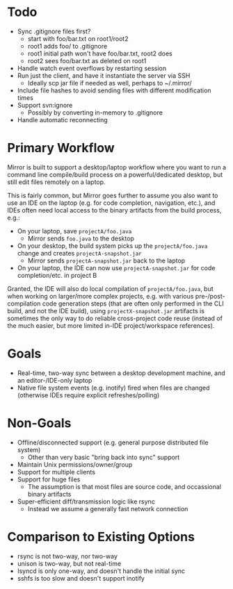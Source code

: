 

Todo
====

* Sync .gitignore files first?
  * start with foo/bar.txt on root1/root2
  * root1 adds foo/ to .gitignore
  * root1 initial path won't have foo/bar.txt, root2 does
  * root2 sees foo/bar.txt as deleted on root1
* Handle watch event overflows by restarting session
* Run just the client, and have it instantiate the server via SSH
  * Ideally scp jar file if needed as well, perhaps to ~/.mirror/
* Include file hashes to avoid sending files with different modification times
* Support svn:ignore
  * Possibly by converting in-memory to .gitignore
* Handle automatic reconnecting

Primary Workflow
================

Mirror is built to support a desktop/laptop workflow where you want to run a command line compile/build process on a powerful/dedicated desktop, but still edit files remotely on a laptop.

This is fairly common, but Mirror goes further to assume you also want to use an IDE on the laptop (e.g. for code completion, navigation, etc.), and IDEs often need local access to the binary artifacts from the build process, e.g.:

* On your laptop, save `projectA/foo.java`
  * Mirror sends `foo.java` to the desktop
* On your desktop, the build system picks up the `projectA/foo.java` change and creates `projectA-snapshot.jar`
  * Mirror sends `projectA-snapshot.jar` back to the laptop
* On your laptop, the IDE can now use `projectA-snapshot.jar` for code completion/etc. in project B

Granted, the IDE will also do local compilation of `projectA/foo.java`, but when working on larger/more complex projects, e.g. with various pre-/post-compilation code generation steps (that are often only performed in the CLI build, and not the IDE build), using `projectX-snapshot.jar` artifacts is sometimes the only way to do reliable cross-project code reuse (instead of the much easier, but more limited in-IDE project/workspace references).

Goals
=====

* Real-time, two-way sync between a desktop development machine, and an editor-/IDE-only laptop
* Native file system events (e.g. inotify) fired when files are changed (otherwise IDEs require explicit refreshes/polling)

Non-Goals
=========

* Offline/disconnected support (e.g. general purpose distributed file system)
  * Other than very basic "bring back into sync" support
* Maintain Unix permissions/owner/group
* Support for multiple clients
* Support for huge files
  * The assumption is that most files are source code, and occassional binary artifacts
* Super-efficient diff/transmission logic like rsync
  * Instead we assume a generally fast network connection

Comparison to Existing Options
==============================

* rsync is not two-way, nor two-way
* unison is two-way, but not real-time
* lsyncd is only one-way, and doesn't handle the initial sync
* sshfs is too slow and doesn't support inotify

